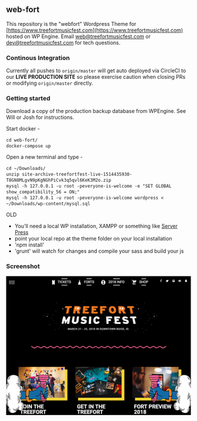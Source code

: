 ## web-fort  

This repository is the "webfort" Wordpress Theme for 
[https://www.treefortmusicfest.com](https://www.treefortmusicfest.com) hosted on WP Engine. Email
[web@treefortmusicfest.com](mailto:web@treefortmusicfest.com) or 
[dev@treefortmusicfest.com](mailto:dev@treefortmusicfest.com) for tech questions.

### Continous Integration

Currently all pushes to `origin/master` will get auto deployed via CircleCI to our **LIVE PRODUCTION 
SITE** so please exercise caution when closing PRs or modifying `origin/master` directly.

### Getting started

Download a copy of the production backup database from WPEngine. See Will or Josh for instructions.

Start docker -

```
cd web-fort/
docker-compose up
```

Open a new terminal and type -
```
cd ~/Downloads/
unzip site-archive-treefortfest-live-1514435930-T8GN8MLgvN9pKgNGhPiCvk3q5qvl6KeK3M2o.zip
mysql -h 127.0.0.1 -u root -peveryone-is-welcome -e "SET GLOBAL show_compatibility_56 = ON;"
mysql -h 127.0.0.1 -u root -peveryone-is-welcome wordpress < ~/Downloads/wp-content/mysql.sql
```

OLD
- You'll need a local WP installation, XAMPP or something like [Server Press](https://serverpress.com/)
- point your local repo at the theme folder on your local installation
- 'npm install' 
- 'grunt' will watch for changes and compile your sass and build your js



### Screenshot 
![screenshot](screenshot.png)
